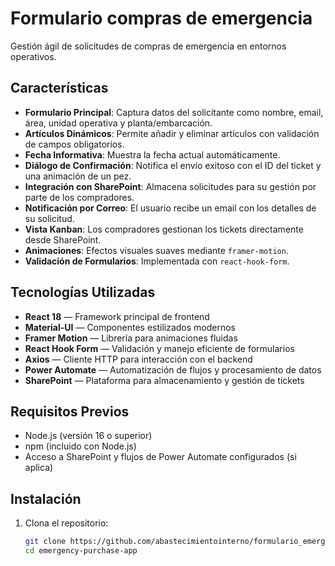 # Formulario compras de emergencia
Gestión ágil de solicitudes de compras de emergencia en entornos operativos.

## Características

- **Formulario Principal**: Captura datos del solicitante como nombre, email, área, unidad operativa y planta/embarcación.
- **Artículos Dinámicos**: Permite añadir y eliminar artículos con validación de campos obligatorios.
- **Fecha Informativa**: Muestra la fecha actual automáticamente.
- **Diálogo de Confirmación**: Notifica el envío exitoso con el ID del ticket y una animación de un pez.
- **Integración con SharePoint**: Almacena solicitudes para su gestión por parte de los compradores.
- **Notificación por Correo**: El usuario recibe un email con los detalles de su solicitud.
- **Vista Kanban**: Los compradores gestionan los tickets directamente desde SharePoint.
- **Animaciones**: Efectos visuales suaves mediante `framer-motion`.
- **Validación de Formularios**: Implementada con `react-hook-form`.

## Tecnologías Utilizadas

- **React 18** — Framework principal de frontend
- **Material-UI** — Componentes estilizados modernos
- **Framer Motion** — Librería para animaciones fluidas
- **React Hook Form** — Validación y manejo eficiente de formularios
- **Axios** — Cliente HTTP para interacción con el backend
- **Power Automate** — Automatización de flujos y procesamiento de datos
- **SharePoint** — Plataforma para almacenamiento y gestión de tickets

## Requisitos Previos

- Node.js (versión 16 o superior)
- npm (incluido con Node.js)
- Acceso a SharePoint y flujos de Power Automate configurados (si aplica)

## Instalación

1. Clona el repositorio:
   ```bash
   git clone https://github.com/abastecimientointerno/formulario_emergencia_compras.git
   cd emergency-purchase-app
